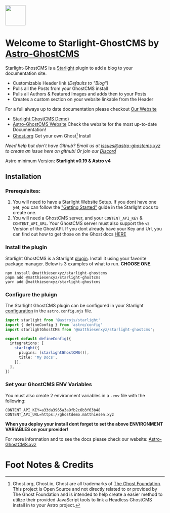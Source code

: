 <img src="https://ghostdemo.matthiesen.xyz/content/images/size/w50/2024/01/logo-1.png" width="64px" />

# Welcome to Starlight-GhostCMS by [Astro-GhostCMS](https://astro-ghostcms.xyz)

Starlight-GhostCMS is a [Starlight](https://starlight.astro.build/) plugin to add a blog to your documentation site.

- Customizable Header link *(Defaults to "Blog")*
- Pulls all the Posts from your GhostCMS install
- Pulls all Authors & Featured Images and adds then to your Posts
- Creates a custom section on your website linkable from the Header

For a full always up to date documentation please checkout [Our Website](https://astro-ghostcms.xyz)

- [Starlight GhostCMS Demo](https://starlightdemo.astro-ghostcms.xyz/))
- [Astro-GhostCMS Website](https://astro-ghostcms.xyz) Check the website for the most up-to-date Documentation!
- [Ghost.org](https://ghost.org) Get your own Ghost[^1] Install

*Need help but don't have Github? Email us at [issues@astro-ghostcms.xyz](mailto:issues@astroghostcms.xyz) to create an issue here on github! Or join our [Discord](https://discord.gg/u7NZqUyeAR)*

Astro minimum Version: **Starlight v0.19 & Astro v4**

## Installation

### Prerequisites: 

1. You will need to have a Starlight Website Setup.  If you dont have one yet, you can follow the ["Getting Started"](https://starlight.astro.build/getting-started) guide in the Starlight docs to create one.
2. You will need a GhostCMS server, and your `CONTENT_API_KEY` & `CONTENT_API_URL`.  Your GhostCMS server must also support the `v5` Version of the GhostAPI.  If you dont already have your Key and Url, you can find out how to get those on the Ghost docs [HERE](https://ghost.org/docs/content-api/)

### Install the plugin

Starlight GhostCMS is a Starlight [plugin](https://starlight.astro.build/reference/plugins/).  Install it using your favorite package manager.  Below is 3 examples of what to run.  **CHOOSE ONE**.

```
npm install @matthiesenxyz/starlight-ghostcms
pnpm add @matthiesenxyz/starlight-ghostcms
yarn add @matthiesenxyz/starlight-ghostcms
```

### Configure the pluign

The Starlight GhostCMS plugin can be configured in your Starlight [configuration](https://starlight.astro.build/reference/configuration/#plugins) in the `astro.config.mjs` file.

```ts
import starlight from '@astrojs/starlight'
import { defineConfig } from 'astro/config'
import starlightGhostCMS from '@matthiesenxyz/starlight-ghostcms';

export default defineConfig({
  integrations: [
    starlight({
      plugins: [starlightGhostCMS()],
      title: 'My Docs',
    }),
  ],
})
```

### Set your GhostCMS ENV Variables

You must also create 2 environment variables in a `.env` file with the following:

```env
CONTENT_API_KEY=a33da3965a3a9fb2c6b3f63b48
CONTENT_API_URL=https://ghostdemo.matthiesen.xyz
```

**When you deploy your install dont forget to set the above ENVIRONMENT VARIABLES on your provider!**


For more information and to see the docs please check our website: [Astro-GhostCMS.xyz](https://astro-ghostcms.xyz)

# Foot Notes & Credits

[^1]: Ghost.org, Ghost.io, Ghost are all trademarks of [The Ghost Foundation](https://ghost.org/). This project is Open Source and not directly related to or provided by The Ghost Foundation and is intended to help create a easier method to utilize their provided JavaScript tools to link a Headless GhostCMS install in to your Astro project.

